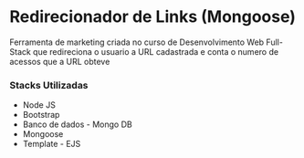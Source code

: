 <h1>Redirecionador de Links (Mongoose)</h1>
<p>Ferramenta de marketing criada no curso de Desenvolvimento Web Full-Stack que redireciona o usuario a URL cadastrada e conta o numero de acessos que a URL obteve </p>
<h3>Stacks Utilizadas</h3>
<ul> 
  <li>Node JS</li>
  <li>Bootstrap</li>
  <li>Banco de dados - Mongo DB</li>
  <li>Mongoose</li>
  <li>Template - EJS</li>
</ul>

